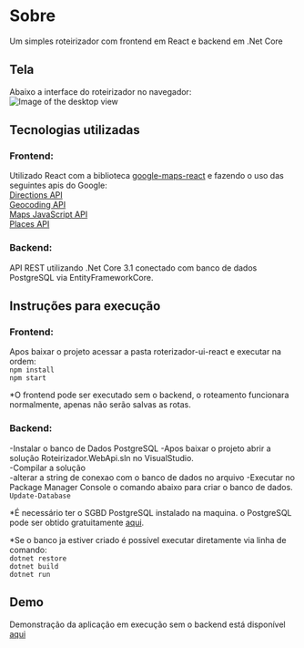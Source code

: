 # Sobre
Um simples roteirizador com frontend em React e backend em .Net Core

## Tela
Abaixo a interface do roteirizador no navegador:
![Image of the desktop view](https://github.com/fsbflavio/RoterizadorWebApi/raw/master/roterizador-view-desktop.jpg)

## Tecnologias utilizadas
### Frontend:
Utilizado React com a biblioteca [google-maps-react](https://github.com/fullstackreact/google-maps-react) e fazendo o uso das seguintes apis do Google:   
[Directions API](https://developers.google.com/maps/documentation/directions/start?hl=pt_BR)  
[Geocoding API](https://developers.google.com/maps/documentation/geocoding/start?hl=pt_BR)  
[Maps JavaScript API](https://developers.google.com/maps/documentation/javascript/tutorial?hl=pt_BR)  
[Places API](https://developers.google.com/places/web-service/intro?hl=pt_BR)

### Backend:
API REST utilizando .Net Core 3.1 conectado com banco de dados PostgreSQL via EntityFrameworkCore.

## Instruções para execução
### Frontend:
Apos baixar o projeto acessar a pasta roterizador-ui-react e executar na ordem:  
`npm install`  
`npm start`

*O frontend pode ser executado sem o backend, o roteamento funcionara normalmente, apenas não serão salvas as rotas.

### Backend:
-Instalar o banco de Dados PostgreSQL
-Apos baixar o projeto abrir a solução Roteirizador.WebApi.sln no VisualStudio.  
-Compilar a solução  
-alterar a string de conexao com o banco de dados no arquivo 
-Executar no Package Manager Console o comando abaixo para criar o banco de dados.  
`Update-Database`

*É necessário ter o SGBD PostgreSQL instalado na maquina. o PostgreSQL pode ser obtido gratuitamente [aqui](https://www.postgresql.org/download/).

*Se o banco ja estiver criado é possível executar diretamente via linha de comando:  
`dotnet restore`  
`dotnet build`  
`dotnet run`  

## Demo
Demonstração da aplicação em execução sem o backend está disponível [aqui](https://roteirizadorwebapp.z22.web.core.windows.net)
